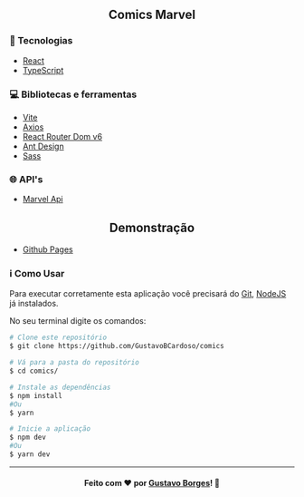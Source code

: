 <h2 align="center">Comics Marvel</h2>

### :rocket: Tecnologias
 - [React](https://reactjs.org/ "ReactJS")
 - [TypeScript](https://www.typescriptlang.org/)

### :computer: Bibliotecas e ferramentas
 - [Vite](https://vitejs.dev/)
 - [Axios](https://github.com/axios/axios "Axios")
 - [React Router Dom v6](https://reactrouter.com/docs/en/v6)
 - [Ant Design](https://ant.design/)
 - [Sass](https://sass-lang.com/)
 

### :globe_with_meridians: API's
 - [Marvel Api](https://developer.marvel.com/)

 
<h2 align="center">Demonstração</h2>

 - [Github Pages](https://gustavobcardoso.github.io/comics/)

<!-- ![](https://github.com/GustavoBCardoso/rocketseat-nlw/blob/master/docs/ecoleta-web.gif?raw=true) -->


### :information_source: Como Usar

Para executar corretamente esta aplicação você precisará do [Git](https://git-scm.com), [NodeJS](https://nodejs.org/en/) já instalados.

No seu terminal digite os comandos:

```bash
# Clone este repositório
$ git clone https://github.com/GustavoBCardoso/comics

# Vá para a pasta do repositório
$ cd comics/

# Instale as dependências
$ npm install  
#Ou
$ yarn

# Inicie a aplicação
$ npm dev 
#Ou 
$ yarn dev

```

---

<h4 align="center">
    Feito com ❤ por <a href="https://www.linkedin.com/in/gustavobcardoso/" target="_blank">Gustavo Borges</a>!
    <g-emoji class="g-emoji" alias="wave" fallback-src="https://github.githubassets.com/images/icons/emoji/unicode/1f44b.png">👋</g-emoji>
</h4>